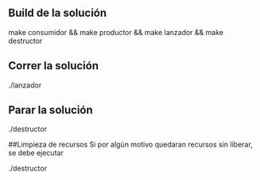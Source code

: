 

## Build de la solución

make consumidor && make productor && make lanzador && make destructor

## Correr la solución

./lanzador

## Parar la solución

./destructor

##Limpieza de recursos
Si por algún motivo quedaran recursos sin liberar, se debe ejecutar

./destructor